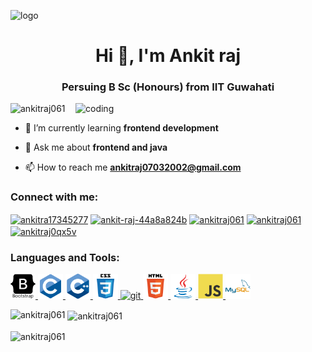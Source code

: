 ![logo](https://raw.githubusercontent.com/ankitraj061/ankitraj061/8fc81e6dfd00dfb5081e80be8c0d9a6182d712f3/Brown%20Wood%20Minimalist%20Profile%20LinkedIn%20Banner.png___)
<h1 align="center">Hi 👋, I'm Ankit raj</h1>
<h3 align="center">Persuing B Sc (Honours) from IIT Guwahati </h3>
<img src="https://user-images.githubusercontent.com/55389276/140866485-8fb1c876-9a8f-4d6a-98dc-08c4981eaf70.gif" alt="coding" align="right" width="400">

<p align="left"> <img src="https://komarev.com/ghpvc/?username=ankitraj061&label=Profile%20views&color=0e75b6&style=flat" alt="ankitraj061" /> </p>

- 🌱 I’m currently learning **frontend development**

- 💬 Ask me about **frontend and java**

- 📫 How to reach me **ankitraj07032002@gmail.com**

<h3 align="left">Connect with me:</h3>
<p align="left">
<a href="https://twitter.com/ankitra17345277" target="blank"><img align="center" src="https://raw.githubusercontent.com/rahuldkjain/github-profile-readme-generator/master/src/images/icons/Social/twitter.svg" alt="ankitra17345277" height="30" width="40" /></a>
<a href="https://linkedin.com/in/ankit-raj-44a8a824b" target="blank"><img align="center" src="https://raw.githubusercontent.com/rahuldkjain/github-profile-readme-generator/master/src/images/icons/Social/linked-in-alt.svg" alt="ankit-raj-44a8a824b" height="30" width="40" /></a>
<a href="https://instagram.com/ankitraj061" target="blank"><img align="center" src="https://raw.githubusercontent.com/rahuldkjain/github-profile-readme-generator/master/src/images/icons/Social/instagram.svg" alt="ankitraj061" height="30" width="40" /></a>
<a href="https://www.leetcode.com/ankitraj061" target="blank"><img align="center" src="https://raw.githubusercontent.com/rahuldkjain/github-profile-readme-generator/master/src/images/icons/Social/leet-code.svg" alt="ankitraj061" height="30" width="40" /></a>
<a href="https://auth.geeksforgeeks.org/user/ankitraj0qx5v" target="blank"><img align="center" src="https://raw.githubusercontent.com/rahuldkjain/github-profile-readme-generator/master/src/images/icons/Social/geeks-for-geeks.svg" alt="ankitraj0qx5v" height="30" width="40" /></a>
</p>

<h3 align="left">Languages and Tools:</h3>
<p align="left"> <a href="https://getbootstrap.com" target="_blank" rel="noreferrer"> <img src="https://raw.githubusercontent.com/devicons/devicon/master/icons/bootstrap/bootstrap-plain-wordmark.svg" alt="bootstrap" width="40" height="40"/> </a> <a href="https://www.cprogramming.com/" target="_blank" rel="noreferrer"> <img src="https://raw.githubusercontent.com/devicons/devicon/master/icons/c/c-original.svg" alt="c" width="40" height="40"/> </a> <a href="https://www.w3schools.com/cpp/" target="_blank" rel="noreferrer"> <img src="https://raw.githubusercontent.com/devicons/devicon/master/icons/cplusplus/cplusplus-original.svg" alt="cplusplus" width="40" height="40"/> </a> <a href="https://www.w3schools.com/css/" target="_blank" rel="noreferrer"> <img src="https://raw.githubusercontent.com/devicons/devicon/master/icons/css3/css3-original-wordmark.svg" alt="css3" width="40" height="40"/> </a> <a href="https://git-scm.com/" target="_blank" rel="noreferrer"> <img src="https://www.vectorlogo.zone/logos/git-scm/git-scm-icon.svg" alt="git" width="40" height="40"/> </a> <a href="https://www.w3.org/html/" target="_blank" rel="noreferrer"> <img src="https://raw.githubusercontent.com/devicons/devicon/master/icons/html5/html5-original-wordmark.svg" alt="html5" width="40" height="40"/> </a> <a href="https://www.java.com" target="_blank" rel="noreferrer"> <img src="https://raw.githubusercontent.com/devicons/devicon/master/icons/java/java-original.svg" alt="java" width="40" height="40"/> </a> <a href="https://developer.mozilla.org/en-US/docs/Web/JavaScript" target="_blank" rel="noreferrer"> <img src="https://raw.githubusercontent.com/devicons/devicon/master/icons/javascript/javascript-original.svg" alt="javascript" width="40" height="40"/> </a> <a href="https://www.mysql.com/" target="_blank" rel="noreferrer"> <img src="https://raw.githubusercontent.com/devicons/devicon/master/icons/mysql/mysql-original-wordmark.svg" alt="mysql" width="40" height="40"/> </a> </p>

<p><img align="left" src="https://github-readme-stats.vercel.app/api/top-langs?username=ankitraj061&show_icons=true&locale=en&layout=compact" alt="ankitraj061" /></p>

<p>&nbsp;<img align="center" src="https://github-readme-stats.vercel.app/api?username=ankitraj061&show_icons=true&locale=en" alt="ankitraj061" /></p>

<p><img align="center" src="https://github-readme-streak-stats.herokuapp.com/?user=ankitraj061&" alt="ankitraj061" /></p>

